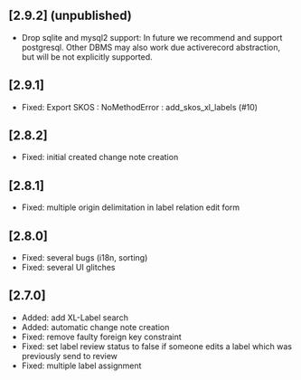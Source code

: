 ## [2.9.2] (unpublished)

  * Drop sqlite and mysql2 support: In future we recommend and support postgresql. Other DBMS may also work due activerecord abstraction, but will be not explicitly supported.

## [2.9.1]

  * Fixed: Export SKOS : NoMethodError : add_skos_xl_labels (#10)

## [2.8.2]

  * Fixed: initial created change note creation

## [2.8.1]

  * Fixed: multiple origin delimitation in label relation edit form

## [2.8.0]

  * Fixed: several bugs (i18n, sorting)
  * Fixed: several UI glitches

## [2.7.0]

  * Added: add XL-Label search
  * Added: automatic change note creation
  * Fixed: remove faulty foreign key constraint
  * Fixed: set label review status to false if someone edits a label which was
    previously send to review
  * Fixed: multiple label assignment
